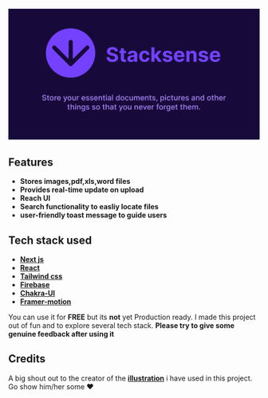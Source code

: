 ![stacksense image](/public/favicons/twitter-image.png)

## Features

- **Stores images,pdf,xls,word files**
- **Provides real-time update on upload**
- **Reach UI**
- **Search functionality to easliy locate files**
- **user-friendly toast message to guide users**

## Tech stack used

- **[Next js](https://www.nextjs.org)**
- **[React](https://www.reactjs.org)**
- **[Tailwind css](https://www.tailwindcss.com)**
- **[Firebase](https://firebase.google.com)**
- **[Chakra-UI](https://www.chakra-ui.com)**
- **[Framer-motion](https://www.framer.com/motion/)**

You can use it for **FREE** but its **not** yet Production ready. I made this project out of fun and to explore several tech stack. **Please try to give some genuine feedback after using it**

## Credits

A big shout out to the creator of the **[illustration](https://www.freepik.com/free-vector/digital-personal-files-concept-illustration_12977774.htm#page=2&query=files&position=2)** i have used in this project. Go show him/her some ❤️
